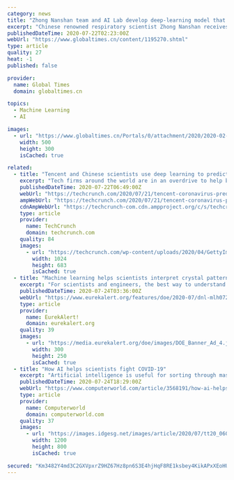 ```yaml
---
category: news
title: "Zhong Nanshan team and AI Lab develop deep-learning model that can predict COVID-19 progression"
excerpt: "Chinese renowned respiratory scientist Zhong Nanshan receives an interview with Xinhua in Guangzhou, south China's Guangdong Province, Jan. 28, 2020. (Xinhua/Liu Dawei) Tencent-affiliated artificial intelligence (AI) laboratory AI Lab and the medical team of top Chinese physician Zhong Nanshan have jointly revealed the results of a research project,"
publishedDateTime: 2020-07-22T02:23:00Z
webUrl: "https://www.globaltimes.cn/content/1195270.shtml"
type: article
quality: 27
heat: -1
published: false

provider:
  name: Global Times
  domain: globaltimes.cn

topics:
  - Machine Learning
  - AI

images:
  - url: "https://www.globaltimes.cn/Portals/0/attachment/2020/2020-02-02/42e2dcb4-d86a-4852-971d-482bdd9d8dcd.jpeg"
    width: 500
    height: 300
    isCached: true

related:
  - title: "Tencent and Chinese scientists use deep learning to predict fatal COVID-19 cases"
    excerpt: "Tech firms around the world are in an overdrive to help battle the coronavirus pandemic. Research showed that 6.5% of COVID-19 patients can suddenly progress to serious illness, and among them the mortality rate can be as high as 49%."
    publishedDateTime: 2020-07-22T06:49:00Z
    webUrl: "https://techcrunch.com/2020/07/21/tencent-coronavirus-prediction/"
    ampWebUrl: "https://techcrunch.com/2020/07/21/tencent-coronavirus-prediction/amp/"
    cdnAmpWebUrl: "https://techcrunch-com.cdn.ampproject.org/c/s/techcrunch.com/2020/07/21/tencent-coronavirus-prediction/amp/"
    type: article
    provider:
      name: TechCrunch
      domain: techcrunch.com
    quality: 84
    images:
      - url: "https://techcrunch.com/wp-content/uploads/2020/04/GettyImages-1209271729.jpg?w=1024"
        width: 1024
        height: 683
        isCached: true
  - title: "Machine learning helps scientists interpret crystal patterns"
    excerpt: "For scientists and engineers, the best way to understand a new or unknown material--whether it's an alloy, a pharmaceutical or a meteorite--is to delve into its atoms. Techniques such as X-ray diffraction,"
    publishedDateTime: 2020-07-24T03:36:00Z
    webUrl: "https://www.eurekalert.org/features/doe/2020-07/dnl-mlh072320.php"
    type: article
    provider:
      name: EurekAlert!
      domain: eurekalert.org
    quality: 39
    images:
      - url: "https://media.eurekalert.org/doe/images/DOE_Banner_Ad_4.jpg"
        width: 300
        height: 250
        isCached: true
  - title: "How AI helps scientists fight COVID-19"
    excerpt: "Artificial intelligence is useful for sorting through massive amounts of data and identifying anomalies within that data. Given the swaths of data healthcare workers and scientists are sorting through due to the coronavirus pandemic,"
    publishedDateTime: 2020-07-24T18:29:00Z
    webUrl: "https://www.computerworld.com/article/3568191/how-ai-helps-scientists-fight-covid-19.html"
    type: article
    provider:
      name: Computerworld
      domain: computerworld.com
    quality: 37
    images:
      - url: "https://images.idgesg.net/images/article/2020/07/tt20_060_podcast-thumb-100852767-large.jpg"
        width: 1200
        height: 800
        isCached: true

secured: "Km3482Y4md3C2GXVpxrZ9HZ67Hz8pn6S3E4hjHqF8RE1ksbey4KikAPxXEoHUIAEZYYkPyE2OAGtlFk3aPZxJMYePSJpjpsW1J8xJsdQGSlu11oe2QqDJjdNSoZ28F8iPVe9uWvNks7THWzwSCIuyHFQZ2xjxe+bjXGU33d2iYBh1WOMQZwhDvxMCmtVttT2dX8h39uoATzDxMXzC01y/xeBjk8gV8rCFAjCOHGw7BQZIHMNh8mIBuN1UPtSVsOmXy8HX01/A6H9I9Mxmw6+Oe0w487zOI1rNbczMbyr/r6kor/PmDw8E4xyjNrG2CoQWnx7N+lO1loQnPch+44kyQ==;3BK7XwZgSWWnySQ0N1B8OQ=="
---
```


